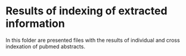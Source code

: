 
<h1>Results of indexing of extracted information</h1>
<p>In this folder are presented files with the results of individual and cross indexation of pubmed abstracts.</p>
